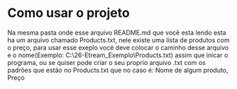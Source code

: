 # Como usar o projeto

Na mesma pasta onde esse arquivo README.md que você esta lendo esta ha um arquivo chamado Products.txt, nele existe uma lista de produtos com o preço, para usar esse exeplo você deve colocar o caminho desse arquivo e o nome(Exemplo: C:\26-Etream_Exemplo\Products.txt) assim que inicar o programa, ou se quiser pode criar o seu proprio arquivo .txt com os padrões que estão no Products.txt que no caso é: Nome de algum produto, Preço